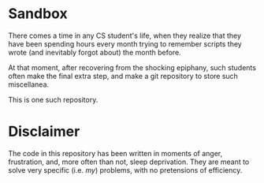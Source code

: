 <h1>Sandbox</h1>
<p>There comes a time in any CS student's life, when they realize that they have been spending hours every month trying to remember scripts they wrote (and inevitably forgot about) the month before.</p>
<p>At that moment, after recovering from the shocking epiphany, such students often make the final extra step, and make a git repository to store such miscellanea.</p>
<p>This is one such repository.</p>
<h1>Disclaimer</h1>
<p>The code in this repository has been written in moments of anger, frustration, and, more often than not, sleep deprivation. They are meant to solve very specific (i.e. <em>my</em>) problems, with no pretensions of efficiency.</p>
